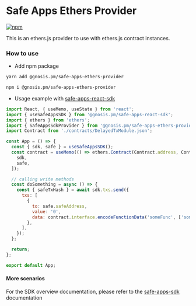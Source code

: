 # Safe Apps Ethers Provider

[![npm](https://img.shields.io/npm/v/@gnosis.pm/safe-apps-ethers-provider)](https://www.npmjs.com/package/@gnosis.pm/safe-apps-ethers-provider)

This is an ethers.js provider to use with ethers.js contract instances.

### How to use

- Add npm package

```bash
yarn add @gnosis.pm/safe-apps-ethers-provider

npm i @gnosis.pm/safe-apps-ethers-provider
```

- Usage example with [safe-apps-react-sdk](https://github.com/gnosis/safe-apps-sdk/tree/master/packages/safe-apps-react-sdk)

```js
import React, { useMemo, useState } from 'react';
import { useSafeAppsSDK } from '@gnosis.pm/safe-apps-react-sdk';
import { ethers } from 'ethers';
import { SafeAppsSdkProvider } from '@gnosis.pm/safe-apps-ethers-provider';
import Contract from './contracts/DelayedTxModule.json';

const App = () => {
  const { sdk, safe } = useSafeAppsSDK();
  const contract = useMemo(() => ethers.Contract(Contract.address, Contract.abi, new SafeAppsSdkProvider(safe, sdk)), [
    sdk,
    safe,
  ]);

  // calling write methods
  const doSomething = async () => {
    const { safeTxHash } = await sdk.txs.send({
      txs: [
        {
          to: safe.safeAddress,
          value: '0',
          data: contract.interface.encodeFunctionData('someFunc', ['someArg']),
        },
      ],
    });
  };

  return;
};

export default App;
```

#### More scenarios

For the SDK overview documentation, please refer to the [safe-apps-sdk](https://github.com/gnosis/safe-apps-sdk/) documentation
